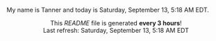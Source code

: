 My name is Tanner and today is Saturday, September 13, 5:18 AM EDT.

<p align="center">This <i>README</i> file is generated <b>every 3 hours</b>!</br>Last refresh: Saturday, September 13, 5:18 AM EDT<br /></p>
